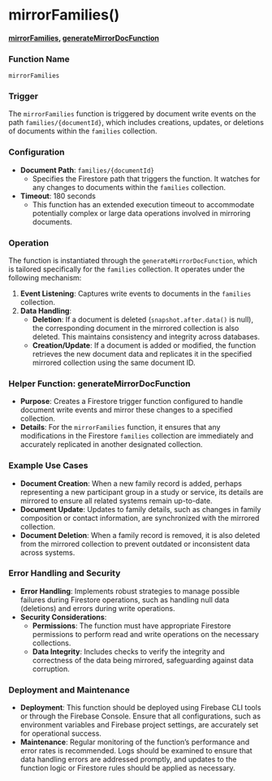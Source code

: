# mirrorFamilies()

#### [mirrorFamilies](https://github.com/yeatmanlab/roar-firebase-functions/blob/e784650492722d24069aa9b0704d1873ea5dafee/gse-roar-admin/functions/src/index.ts#L1130C5-L1130C9), [generateMirrorDocFunction](https://github.com/yeatmanlab/roar-firebase-functions/blob/e784650492722d24069aa9b0704d1873ea5dafee/gse-roar-admin/functions/src/index.ts#L1079)

### Function Name
`mirrorFamilies`

### Trigger
The `mirrorFamilies` function is triggered by document write events on the path `families/{documentId}`, which includes creations, updates, or deletions of documents within the `families` collection.

### Configuration
- **Document Path**: `families/{documentId}`
  - Specifies the Firestore path that triggers the function. It watches for any changes to documents within the `families` collection.
- **Timeout**: 180 seconds
  - This function has an extended execution timeout to accommodate potentially complex or large data operations involved in mirroring documents.

### Operation
The function is instantiated through the `generateMirrorDocFunction`, which is tailored specifically for the `families` collection. It operates under the following mechanism:
1. **Event Listening**: Captures write events to documents in the `families` collection.
2. **Data Handling**:
   - **Deletion**: If a document is deleted (`snapshot.after.data()` is null), the corresponding document in the mirrored collection is also deleted. This maintains consistency and integrity across databases.
   - **Creation/Update**: If a document is added or modified, the function retrieves the new document data and replicates it in the specified mirrored collection using the same document ID.

### Helper Function: generateMirrorDocFunction
- **Purpose**: Creates a Firestore trigger function configured to handle document write events and mirror these changes to a specified collection.
- **Details**: For the `mirrorFamilies` function, it ensures that any modifications in the Firestore `families` collection are immediately and accurately replicated in another designated collection.

### Example Use Cases
- **Document Creation**: When a new family record is added, perhaps representing a new participant group in a study or service, its details are mirrored to ensure all related systems remain up-to-date.
- **Document Update**: Updates to family details, such as changes in family composition or contact information, are synchronized with the mirrored collection.
- **Document Deletion**: When a family record is removed, it is also deleted from the mirrored collection to prevent outdated or inconsistent data across systems.

### Error Handling and Security
- **Error Handling**: Implements robust strategies to manage possible failures during Firestore operations, such as handling null data (deletions) and errors during write operations.
- **Security Considerations**:
  - **Permissions**: The function must have appropriate Firestore permissions to perform read and write operations on the necessary collections.
  - **Data Integrity**: Includes checks to verify the integrity and correctness of the data being mirrored, safeguarding against data corruption.

### Deployment and Maintenance
- **Deployment**: This function should be deployed using Firebase CLI tools or through the Firebase Console. Ensure that all configurations, such as environment variables and Firebase project settings, are accurately set for operational success.
- **Maintenance**: Regular monitoring of the function’s performance and error rates is recommended. Logs should be examined to ensure that data handling errors are addressed promptly, and updates to the function logic or Firestore rules should be applied as necessary.
